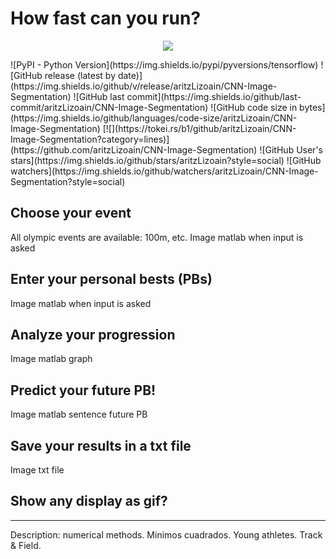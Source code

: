 # How fast can you run?
<p align="center">
<img src="https://www.google.com/imgres?imgurl=https%3A%2F%2Fzigapskraba.files.wordpress.com%2F2016%2F08%2F24141_celebutopia-usain_bolt-men6s_100-meter_final_during_beijing_2008_olympics-13_122_460lo.jpg&imgrefurl=https%3A%2F%2Fzigapskraba.com%2F2016%2F08%2F11%2F14-bolts-9-69-in-beijing-2008-what-could-he-have-run%2F&tbnid=2nH8sLKFy4hezM&vet=12ahUKEwiR9sWfi9LsAhWJNuwKHf25CxsQMygGegUIARCkAQ..i&docid=S7bOZ60AAXEooM&w=3633&h=1679&q=bolt%202008%20olympics&ved=2ahUKEwiR9sWfi9LsAhWJNuwKHf25CxsQMygGegUIARCkAQ"/>
</p>
![PyPI - Python Version](https://img.shields.io/pypi/pyversions/tensorflow)
![GitHub release (latest by date)](https://img.shields.io/github/v/release/aritzLizoain/CNN-Image-Segmentation)
![GitHub last commit](https://img.shields.io/github/last-commit/aritzLizoain/CNN-Image-Segmentation)
![GitHub code size in bytes](https://img.shields.io/github/languages/code-size/aritzLizoain/CNN-Image-Segmentation)
[![](https://tokei.rs/b1/github/aritzLizoain/CNN-Image-Segmentation?category=lines)](https://github.com/aritzLizoain/CNN-Image-Segmentation) 
![GitHub User's stars](https://img.shields.io/github/stars/aritzLizoain?style=social)
![GitHub watchers](https://img.shields.io/github/watchers/aritzLizoain/CNN-Image-Segmentation?style=social)

## Choose your event
All olympic events are available: 100m, etc.
Image matlab when input is asked

## Enter your personal bests (PBs)
Image matlab when input is asked

## Analyze your progression 
Image matlab graph

## Predict your future PB!
Image matlab sentence future PB

## Save your results in a txt file
Image txt file

## Show any display as gif?

-------------------
Description: numerical methods. Minimos cuadrados. Young athletes. Track & Field.


 
